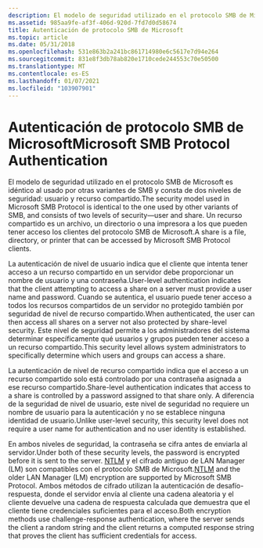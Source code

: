 ```yaml
---
description: El modelo de seguridad utilizado en el protocolo SMB de Microsoft es idéntico al utilizado por otras variantes de SMB y consta de dos niveles de seguridad&\# 8212; usuario y recurso compartido.
ms.assetid: 985aa9fe-af3f-406d-920d-7fd7d0d58674
title: Autenticación de protocolo SMB de Microsoft
ms.topic: article
ms.date: 05/31/2018
ms.openlocfilehash: 531e863b2a241bc861714980e6c5617e7d94e264
ms.sourcegitcommit: 831e8f3db78ab820e1710cede244553c70e50500
ms.translationtype: MT
ms.contentlocale: es-ES
ms.lasthandoff: 01/07/2021
ms.locfileid: "103907901"
---
```

# <a name="microsoft-smb-protocol-authentication"></a><span data-ttu-id="05414-103">Autenticación de protocolo SMB de Microsoft</span><span class="sxs-lookup"><span data-stu-id="05414-103">Microsoft SMB Protocol Authentication</span></span>

<span data-ttu-id="05414-104">El modelo de seguridad utilizado en el protocolo SMB de Microsoft es idéntico al usado por otras variantes de SMB y consta de dos niveles de seguridad: usuario y recurso compartido.</span><span class="sxs-lookup"><span data-stu-id="05414-104">The security model used in Microsoft SMB Protocol is identical to the one used by other variants of SMB, and consists of two levels of security—user and share.</span></span> <span data-ttu-id="05414-105">Un recurso compartido es un archivo, un directorio o una impresora a los que pueden tener acceso los clientes del protocolo SMB de Microsoft.</span><span class="sxs-lookup"><span data-stu-id="05414-105">A share is a file, directory, or printer that can be accessed by Microsoft SMB Protocol clients.</span></span>

<span data-ttu-id="05414-106">La autenticación de nivel de usuario indica que el cliente que intenta tener acceso a un recurso compartido en un servidor debe proporcionar un nombre de usuario y una contraseña.</span><span class="sxs-lookup"><span data-stu-id="05414-106">User-level authentication indicates that the client attempting to access a share on a server must provide a user name and password.</span></span> <span data-ttu-id="05414-107">Cuando se autentica, el usuario puede tener acceso a todos los recursos compartidos de un servidor no protegido también por seguridad de nivel de recurso compartido.</span><span class="sxs-lookup"><span data-stu-id="05414-107">When authenticated, the user can then access all shares on a server not also protected by share-level security.</span></span> <span data-ttu-id="05414-108">Este nivel de seguridad permite a los administradores del sistema determinar específicamente qué usuarios y grupos pueden tener acceso a un recurso compartido.</span><span class="sxs-lookup"><span data-stu-id="05414-108">This security level allows system administrators to specifically determine which users and groups can access a share.</span></span>

<span data-ttu-id="05414-109">La autenticación de nivel de recurso compartido indica que el acceso a un recurso compartido solo está controlado por una contraseña asignada a ese recurso compartido.</span><span class="sxs-lookup"><span data-stu-id="05414-109">Share-level authentication indicates that access to a share is controlled by a password assigned to that share only.</span></span> <span data-ttu-id="05414-110">A diferencia de la seguridad de nivel de usuario, este nivel de seguridad no requiere un nombre de usuario para la autenticación y no se establece ninguna identidad de usuario.</span><span class="sxs-lookup"><span data-stu-id="05414-110">Unlike user-level security, this security level does not require a user name for authentication and no user identity is established.</span></span>

<span data-ttu-id="05414-111">En ambos niveles de seguridad, la contraseña se cifra antes de enviarla al servidor.</span><span class="sxs-lookup"><span data-stu-id="05414-111">Under both of these security levels, the password is encrypted before it is sent to the server.</span></span> <span data-ttu-id="05414-112">[NTLM](/windows/desktop/SecAuthN/microsoft-ntlm) y el cifrado antiguo de LAN Manager (LM) son compatibles con el protocolo SMB de Microsoft.</span><span class="sxs-lookup"><span data-stu-id="05414-112">[NTLM](/windows/desktop/SecAuthN/microsoft-ntlm) and the older LAN Manager (LM) encryption are supported by Microsoft SMB Protocol.</span></span> <span data-ttu-id="05414-113">Ambos métodos de cifrado utilizan la autenticación de desafío-respuesta, donde el servidor envía al cliente una cadena aleatoria y el cliente devuelve una cadena de respuesta calculada que demuestra que el cliente tiene credenciales suficientes para el acceso.</span><span class="sxs-lookup"><span data-stu-id="05414-113">Both encryption methods use challenge-response authentication, where the server sends the client a random string and the client returns a computed response string that proves the client has sufficient credentials for access.</span></span>

 

 
